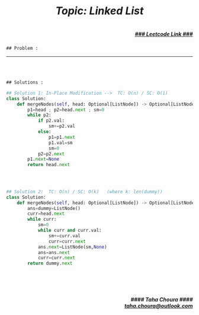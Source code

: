 <h1 align="center";"><em> Topic: Linked List</em></h1>
<h5 align="right"> <br/><a align="right" width="80" href="https://leetcode.com/problems/merge-nodes-in-between-zeros/" target="_blank"><ins>### Leetcode Link ###</ins></a></h5>     
                                                                                                                                 
```diff
## Problem : 
```
                                                                                                                    




-------                    

<br/><br/>
 
```diff
## Solutions :
```                      
                         
```python
## Solution 1: In-Place Modification -->  TC: O(n) / SC: O(1)
class Solution:
    def mergeNodes(self, head: Optional[ListNode]) -> Optional[ListNode]:
        p1=head ; p2=head.next ; sm=0
        while p2:
            if p2.val:
                sm+=p2.val
            else:
                p1=p1.next
                p1.val=sm
                sm=0
            p2=p2.next
        p1.next=None
        return head.next

                                                                                                                           

                                                                                                                           
## Solution 2:  TC: O(n) / SC: O(k)   (where k: len(dummy))
class Solution:
    def mergeNodes(self, head: Optional[ListNode]) -> Optional[ListNode]:
        ans=dummy=ListNode()
        curr=head.next
        while curr:
            sm=0
            while curr and curr.val:
                sm+=curr.val
                curr=curr.next
            ans.next=ListNode(sm,None)
            ans=ans.next
            curr=curr.next
        return dummy.next
        
        
```
<br/>            
<h5 align="right" margin-right:12px>#### Taha Choura ####<br/><a align="right" width="70" href="#">taha.choura@outlook.com</a></h5> 
